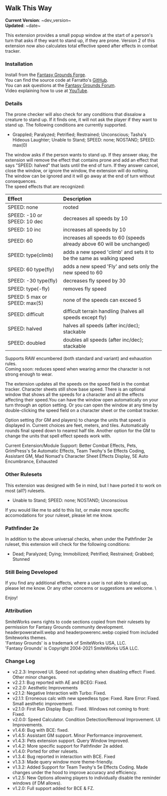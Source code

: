 ## Walk This Way
**Current Version**: ~dev_version~ \
**Updated**: ~date~

This extension provides a small popup window at the start of a person's turn that asks if they want to stand up, if they are prone. Version 2 of this extension now also calculates total effective speed after effects in combat tracker.

### Installation

Install from the [Fantasy Grounds Forge](https://forge.fantasygrounds.com/shop/items/1940/view). \
You can find the source code at Farratto's [GitHub](https://github.com/Farratto/WalkThisWay/releases). \
You can ask questions at the [Fantasy Grounds Forum](https://www.fantasygrounds.com/forums/showthread.php?82914-Walk-this-Way-for-5e). \
Video explaining how to use at [YouTube](https://youtu.be/FmA9JoUoXps).

### Details

The prone checker will also check for any conditions that dissalow a creature to stand up.  If it finds one, it will not ask the player if they want to stand up.  The following conditions are currently supported.

* Grappled; Paralyzed; Petrified; Restrained; Unconscious; Tasha's Hideous Laughter; Unable to Stand; SPEED: none; NOSTAND; SPEED: max(0)

The window asks if the person wants to stand up.  If they answer okay, the extension will remove the effect that contains prone and add an effect that says "SPEED: halved" that lasts until the end of turn.  If they answer cancel, close the window, or ignore the window, the extension will do nothing. \
The window  can be ignored and it will go away at the end of turn without consequences. \
The speed effects that are recognized:

| Effect | Description |
| :--- | :--- |
| SPEED: none | rooted
| SPEED: -10 or SPEED: 10 dec | decreases all speeds by 10 |
| SPEED: 10 inc | increases all speeds by 10 |
| SPEED: 60 | increases all speeds to 60 (speeds already above 60 will be unchanged) |
| SPEED: type(climb) | adds a new speed 'climb' and sets it to be the same as walking speed |
| SPEED: 60 type(fly) | adds a new speed 'Fly' and sets only the new speed to 60 |
| SPEED: -30 type(fly) | decreases fly speed by 30 |
| SPEED: type(-fly) | removes fly speed |
| SPEED: 5 max or SPEED: max(5) | none of the speeds can exceed 5
| SPEED: difficult | difficult terrain handling (halves all speeds except fly) |
| SPEED: halved | halves all speeds (after inc/dec); stackable |
| SPEED: doubled | doubles all speeds (after inc/dec); stackable |

Supports RAW encumbered (both standard and variant) and exhaustion rules. \
Coming soon: reduces speed when wearing armor the character is not strong enough to wear.

The extension updates all the speeds on the speed field in the combat tracker.  Character sheets still show base speed.  There is an optional window that shows all the speeds for a character and all the effects affecting their speed.You can have the window open automatically on your turn through an option setting.  Or you can open the window at any time by double-clicking the speed field on a character sheet or the combat tracker.

Option setting (for GM and players) to change the units that speed is displayed in.  Current choices are feet, meters, and tiles.  Automatically rounds final speed down to nearest half tile.  Another option for the GM to change the units that spell effect speeds work with.

Current Extension/Module Support: Better Combat Effects, Pets, GrimPress's 5e Automatic Effects, Team Twohy's 5e Effects Coding, Assistant GM, Mad Nomad's Character Sheet Effects Display, 5E Auto Encumbrance, Exhausted

### Other Rulesets

This extension was designed with 5e in mind, but I have ported it to work on most (all?) rulesets.

* Unable to Stand; SPEED: none; NOSTAND; Unconscious

If you would like me to add to this list, or make more specific accomodations for your ruleset, please let me know.

### Pathfinder 2e

In addition to the above universal checks, when under the Pathfinder 2e ruleset, this extension will check for the following conditions:

* Dead; Paralyzed; Dying; Immobilized; Petrified; Restrained; Grabbed; Stunned

### Still Being Developed

If you find any additional effects, where a user is not able to stand up, please let me know.  Or any other concerns or suggestions are welcome. \

Enjoy!

### Attribution

SmiteWorks owns rights to code sections copied from their rulesets by permission for Fantasy Grounds community development. \
headerpoweratwill.webp and headerpowerenc.webp copied from included Smiteworks themes. \
'Fantasy Grounds' is a trademark of SmiteWorks USA, LLC. \
'Fantasy Grounds' is Copyright 2004-2021 SmiteWorks USA LLC.

### Change Log

* v2.2.3: Improved UI. Speed not updating when disabling effect: Fixed. Other minor changes.
* v2.2.1: Bug reported with AE and BCEG: Fixed.
* v2.2.0: Aesthetic Improvements
* v2.1.2: Negative Interaction with Turbo: Fixed.
* v2.1.1: Erroneous calc with new speedless type: Fixed. Rare Error: Fixed. Small aesthetic improvement.
* v2.1.0: First Run Display Bugs: Fixed. Windows not coming to front: Fixed.
* v2.0.0: Speed Calculator. Condition Detection/Removal Improvement. UI Improvements.
* v1.4.6: Bug with BCE: fixed.
* v1.4.5: Assistant GM support. Minor Performance improvement.
* v1.4.3: Pets extension support. Query Window Improved.
* v1.4.2: More specific support for Pathfinder 2e added.
* v1.4.0: Ported for other rulesets.
* v1.3.4: Bug reported in interaction with BCE. Fixed
* v1.3.3: Made query window more theme-friendly.
* v1.3.2: Added Support for Team Twohy's 5e Effects Coding. Made changes under the hood to improve accuracy and efficiency.
* v1.2.5: New Options allowing players to individually disable the reminder windows (if DM allows).
* v1.2.0: Full support added for BCE & FZ.